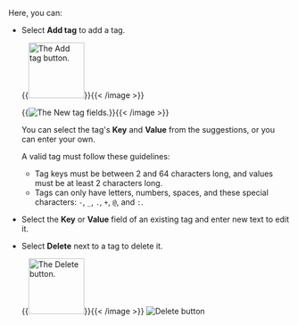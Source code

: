 Here, you can:

- Select **Add tag** to add a tag.

    {{<image filename="images/rc/tags-button-add-tag.png" alt="The Add tag button." width=100px >}}{{< /image >}}

    {{<image filename="images/rc/tags-new-tag.png" alt="The New tag fields." >}}{{< /image >}}

    You can select the tag's **Key** and **Value** from the suggestions, or you can enter your own.

    A valid tag must follow these guidelines:
    - Tag keys must be between 2 and 64 characters long, and values must be at least 2 characters long.
    - Tags can only have letters, numbers, spaces, and these special characters: `-`, `_`, `.`, `+`, `@`, and `:`. 

- Select the **Key** or **Value** field of an existing tag and enter new text to edit it.

- Select **Delete** next to a tag to delete it.

    {{<image filename="/images/rc/tags-icon-delete.png" alt="The Delete button." width=100px >}}{{< /image >}}
    ![Delete button](/images/rc/tags-icon-delete.png#no-click "Delete button.")